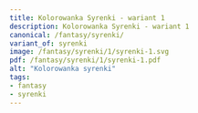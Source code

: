 ```yaml
---
title: Kolorowanka Syrenki - wariant 1
description: Kolorowanka Syrenki - wariant 1
canonical: /fantasy/syrenki/
variant_of: syrenki
image: /fantasy/syrenki/1/syrenki-1.svg
pdf: /fantasy/syrenki/1/syrenki-1.pdf
alt: "Kolorowanka syrenki"
tags:
- fantasy
- syrenki
---
```

